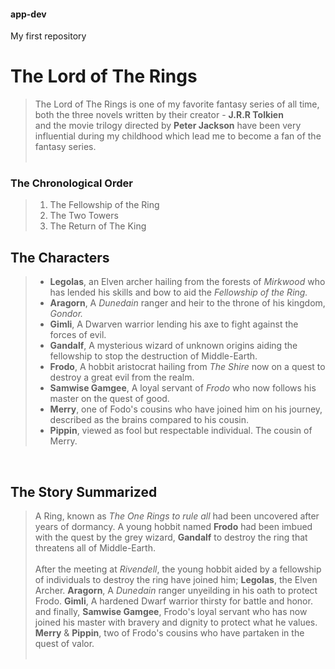 #### app-dev
My first repository

# The Lord of The Rings
>
> The Lord of The Rings is one of my favorite fantasy series of all time, both the three novels written by their creator - **J.R.R Tolkien** <br>
> and the movie trilogy directed by **Peter Jackson** have been very influential during my childhood which lead me to become a fan of the fantasy series. <br>
> <br>

### The Chronological Order
> 1. The Fellowship of the Ring <br>
> 2. The Two Towers
> 3. The Return of The King

## The Characters
> - **Legolas**, an Elven archer hailing from the forests of *Mirkwood* who has lended his skills and bow to aid the *Fellowship of the Ring.* <br>
> - **Aragorn**, A *Dunedain* ranger and heir to the throne of his kingdom, *Gondor.* <br>
> - **Gimli**, A Dwarven warrior lending his axe to fight against the forces of evil. <br>
> - **Gandalf**, A mysterious wizard of unknown origins aiding the fellowship to stop the destruction of Middle-Earth. <br>
> - **Frodo**, A hobbit aristocrat hailing from *The Shire* now on a quest to destroy a great evil from the realm. <br>
> - **Samwise Gamgee**, A loyal servant of *Frodo* who now follows his master on the quest of good. <br>
> - **Merry**, one of Fodo's cousins who have joined him on his journey, described as the brains compared to his cousin. <br>
> - **Pippin**, viewed as fool but respectable individual. The cousin of Merry.
<br>

## The Story Summarized
> A Ring, known as *The One Rings to rule all* had been uncovered after years of dormancy. A young hobbit named **Frodo** had been imbued with the quest by the grey wizard, **Gandalf** to destroy the ring that threatens all of Middle-Earth. <br>
> <br>
> After the meeting at *Rivendell*, the young hobbit aided by a fellowship of individuals to destroy the ring have joined him; **Legolas**, the Elven Archer. **Aragorn**, A *Dunedain* ranger unyeilding in his oath to protect Frodo. **Gimli**, A hardened Dwarf warrior thirsty for battle and honor. and finally, **Samwise Gamgee**, Frodo's loyal servant who has now joined his master with bravery and dignity to protect what he values. **Merry** & **Pippin**, two of Frodo's cousins who have partaken in the quest of valor.   <br>
> <br>



